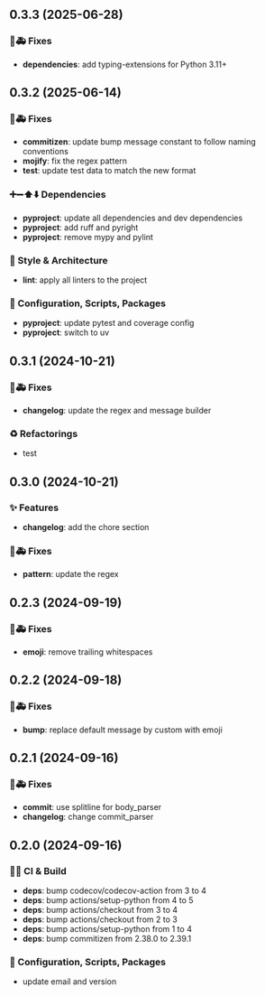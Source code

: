 ## 0.3.3 (2025-06-28)

### 🐛🚑️ Fixes

- **dependencies**: add typing-extensions for Python 3.11+

## 0.3.2 (2025-06-14)

### 🐛🚑️ Fixes

- **commitizen**: update bump message constant to follow naming conventions
- **mojify**: fix the regex pattern
- **test**: update test data to match the new format

### ➕➖⬆️⬇️ Dependencies

- **pyproject**: update all dependencies and dev dependencies
- **pyproject**: add ruff and pyright
- **pyproject**: remove mypy and pylint

### 🎨 Style & Architecture

- **lint**: apply all linters to the project

### 🔧 Configuration, Scripts, Packages

- **pyproject**: update pytest and coverage config
- **pyproject**: switch to uv

## 0.3.1 (2024-10-21)

### 🐛🚑️ Fixes

- **changelog**: update the regex and message builder

### ♻️ Refactorings

- test

## 0.3.0 (2024-10-21)

### ✨ Features

- **changelog**: add the chore section

### 🐛🚑️ Fixes

- **pattern**: update the regex

## 0.2.3 (2024-09-19)

### 🐛🚑️ Fixes

- **emoji**: remove trailing whitespaces

## 0.2.2 (2024-09-18)

### 🐛🚑️ Fixes

- **bump**: replace default message by custom with emoji

## 0.2.1 (2024-09-16)

### 🐛🚑️ Fixes

- **commit**: use splitline for body_parser
- **changelog**: change commit_parser

## 0.2.0 (2024-09-16)

### 💚👷 CI & Build

- **deps**: bump codecov/codecov-action from 3 to 4
- **deps**: bump actions/setup-python from 4 to 5
- **deps**: bump actions/checkout from 3 to 4
- **deps**: bump actions/checkout from 2 to 3
- **deps**: bump actions/setup-python from 1 to 4
- **deps**: bump commitizen from 2.38.0 to 2.39.1

### 🔧 Configuration, Scripts, Packages

- update email and version
